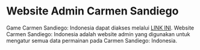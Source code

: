 # Website Admin Carmen Sandiego

Game Carmen Sandiego: Indonesia dapat diakses melalui [LINK INI](https://github.com/titian-pamungkas-a/carmensidgame).
Website Carmen Sandiego: Indonesia adalah website admin yang digunakan untuk mengatur semua data permainan pada Carmen Sandiego: Indonesia.
